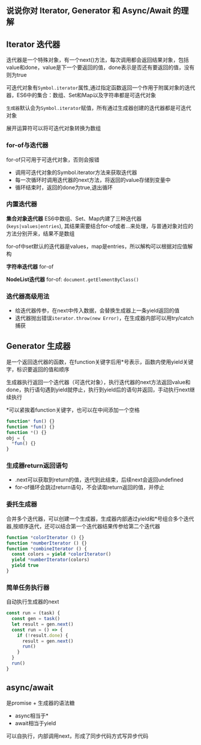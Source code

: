 ## 说说你对 Iterator, Generator 和 Async/Await 的理解
## Iterator 迭代器
迭代器是一个特殊对象，有一个next()方法，每次调用都会返回结果对象，包括value和done，value是下一个要返回的值，done表示是否还有要返回的值，没有则为true

可迭代对象有`Symbol.iterator`属性,通过指定函数返回一个作用于附属对象的迭代器，ES6中的集合：数组、Set和Map以及字符串都是可迭代对象

`生成器`默认会为`Symbol.iterator`赋值，所有通过生成器创建的迭代器都是可迭代对象

展开运算符可以将可迭代对象转换为数组

### for-of与迭代器
for-of只可用于可迭代对象，否则会报错
- 调用可迭代对象的Symbol.iterator方法来获取迭代器
- 每一次循环时调用迭代器的next方法，将返回的value存储到变量中
- 循环结束时，返回的done为true,退出循环

### 内置迭代器
**集合对象迭代器**
ES6中数组、Set、Map内建了三种迭代器(`keys|values|entries`), 其结果需要结合for-of或者...来处理，与普通对象对应的方法分别开来，结果不是数组

for-of中set默认的迭代器是values，map是entries，所以解构可以根据对应值解构

**字符串迭代器**
for-of

**NodeList迭代器**
for-of: `document.getElementByClass()`

### 迭代器高级用法
- 给迭代器传参，在next中传入数据，会替换生成器上一条yield返回的值
- 迭代器抛出错误`iterator.throw(new Error)`，在生成器内部可以用try/catch捕获

## Generator 生成器
是一个返回迭代器的函数，在function关键字后用*号表示，函数内使用yield关键字，标识要返回的值和顺序

生成器执行返回一个迭代器（可迭代对象），执行迭代器的next方法返回value和done，执行语句遇到yield就停止，执行到yield后的语句并返回，手动执行next继续执行

*可以紧挨着function关键字，也可以在中间添加一个空格
```js
function* fun() {}
function *fun() {}
function *() {}
obj = {
  *fun() {}
}
```
### 生成器return返回语句
- .next可以获取到return的值，迭代到此结束，后续next会返回undefined
- for-of循环会跳过return语句，不会读取return返回的值，并停止

### 委托生成器
合并多个迭代器，可以创建一个生成器，生成器内部通过yield和*号组合多个迭代器,按顺序迭代，还可以结合第一个迭代器结果传参给第二个迭代器
```js
function *colorIterator () {}
function *numberIterator () {}
function *combineIterator () {
  const colors = yield *colorIterator()
  yield *numberIterator(colors)
  yield true
}
```

### 简单任务执行器
自动执行生成器的next
```js
const run = (task) {
  const gen = task()
  let result = gen.next()
  const run = () => {
    if (!result.done) {
      result = gen.next()
      run()
    }
  }
  run()
}
```
## async/await
是promise + 生成器的语法糖
- async相当于*
- await相当于yield
  
可以自执行，内部调用next，形成了同步代码方式写异步代码